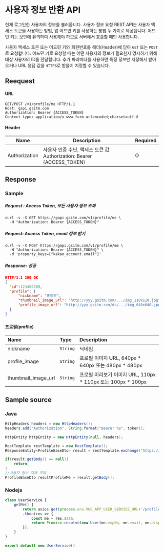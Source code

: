 # 사용자 정보 반환 API

현재 로그인한 사용자의 정보를 불러옵니다. 사용자 정보 요청 REST API는 사용자 액세스 토큰을 사용하는 방법, 앱 어드민 키를 사용하는 방법 두 가지로 제공됩니다. 어드민 키는 보안에 유의하여 사용해야 하므로 서버에서 호출할 때만 사용합니다.

사용자 액세스 토큰 또는 어드민 키와 회원번호를 헤더(Header)에 담아 `GET` 또는 `POST`로 요청합니다. 어드민 키로 요청할 때는 어떤 사용자의 정보가 필요한지 명시하기 위해 대상 사용자의 ID를 전달합니다. 추가 파라미터를 사용하면 특정 정보만 지정해서 받아오거나 URL 응답 값을 `HTTPS`로 받을지 지정할 수 있습니다.

## Reequest

#### URL

```shell
GET/POST /v1/profile/me HTTP/1.1
Host: gapi.gsitm.com
Authorization: Bearer {ACCESS_TOKEN}
Content-type: application/x-www-form-urlencoded;charset=utf-8
```

#### Header

| Name          | Description                                                  | Required |
| ------------- | ------------------------------------------------------------ | -------- |
| Authorization | 사용자 인증 수단, 액세스 토큰 값<br />Authorization: Bearer {ACCESS_TOKEN} | O        |



## Response

### Sample

##### Request : Access Token, 모든 사용자 정보 조회

``` shell
curl -v -X GET https://gapi.gsitm.com/v1/profile/me \
  -H "Authorization: Bearer {ACCESS_TOKEN}"
```

##### Request: Access Token, email 정보 받기

```shell
curl -v -X POST https://gapi.gsitm.com/v1/profile/me \
  -H "Authorization: Bearer {ACCESS_TOKEN}" \
  -d 'property_keys=["kakao_account.email"]'
```

##### Response: 성공

```json
HTTP/1.1 200 OK
{
  "id":123456789,
  "profile": {
      "nickname": "홍길동",
      "thumbnail_image_url": "http://yyy.gsitm.com/.../img_110x110.jpg",
      "profile_image_url": "http://yyy.gsitm.com/dn/.../img_640x640.jpg"
  }
}
```

### 

#### 프로필(profile)

| Name                | Type     | Description                                                  |
| :------------------ | :------- | :----------------------------------------------------------- |
| nickname            | `String` | 닉네임                                                       |
| profile_image       | `String` | 프로필 이미지 URL, 640px * 640px 또는 480px * 480px          |
| thumbnail_image_url | `String` | 프로필 미리보기 이미지 URL, 110px * 110px 또는 100px * 100px |





## Sample source

### Java

```java
HttpHeaders headers = new HttpHeaders();
headers.add("Authorization", String.format("Bearer %s", token));

HttpEntity httpEntity = new HttpEntity(null, headers);

RestTemplate restTemplate = new RestTemplate();
ResponseEntity<ProfileBaseDto> result = restTemplate.exchange("https://gapi.gsitm.com/v1/profile/me", HttpMethod.GET, httpEntity, ProfileBaseDto.class);

if(result.getBody() == null){
    return;
}
//사용자 정보 객체 조회
ProfileBaseDto resultProfileMe = result.getBody();
```



### Nodejs

```javascript
class UserService {
    getMe() {
        return axios.get(process.env.VUE_APP_USER_SERVICE_URL+'/profile/me')
        .then(res => {
            const me = res.data;
            return Promise.resolve(new User(me.empNo, me.email, me.displayName, me.department));
        });
    }
}
 
export default new UserService()
```
